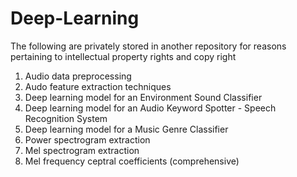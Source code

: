 # Deep-Learning
The following are privately stored in another repository for reasons pertaining to intellectual property rights and copy right

1. Audio data preprocessing
2. Audo feature extraction techniques
3. Deep learning model for an Environment Sound Classifier    
4. Deep learning model for an Audio Keyword Spotter - Speech Recognition System 
5. Deep learning model for a Music Genre Classifier
6. Power spectrogram extraction
7. Mel spectrogram extraction
8. Mel frequency ceptral coefficients (comprehensive)

